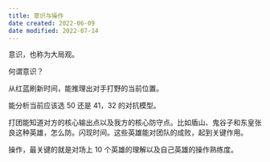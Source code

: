 ```yaml
---
title: 意识与操作
date created: 2022-06-09
date modified: 2022-07-14
---
```


意识，也称为大局观。

何谓意识？

从红蓝刷新时间，能推理出对手打野的当前位置。

能分析当前应该选 50 还是 41，32 的对抗模型。

打团能知道对方的核心输出点以及我方的核心防守点。比如盾山、鬼谷子和东皇张良这种英雄，怎么防。闪现时间。这些英雄能对团队的成败，起到关键作用。

操作，最关键的就是对场上 10 个英雄的理解以及自己英雄的操作熟练度。
